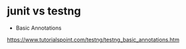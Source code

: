 # junit vs testng

- Basic Annotations

https://www.tutorialspoint.com/testng/testng_basic_annotations.htm
